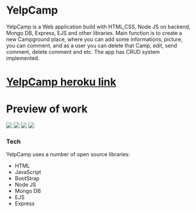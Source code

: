 # YelpCamp


YelpCamp is a Web application build with HTML,CSS, Node JS on backend, 
Mongo DB, Express, EJS and other libraries.
Main function is to create a new Campground place, where you can add some informations, picture,
you can comment, and as a user you can delete that Camp, edit, send comment, delete comment and etc.
The app has CRUD system implemented. 
# [YelpCamp heroku link](https://pacific-tundra-46709.herokuapp.com/)




# Preview of work
![](https://res-console.cloudinary.com/sokolbechar/thumbnails/v1/image/upload/v1544878529/eWVscGNhbXAx/grid)
![](https://res-console.cloudinary.com/sokolbechar/thumbnails/v1/image/upload/v1544878530/eWVscGNhbXAy/grid)
![](https://res-console.cloudinary.com/sokolbechar/thumbnails/v1/image/upload/v1544878529/eWVscGNhbXAz/grid)
![](https://res-console.cloudinary.com/sokolbechar/thumbnails/v1/image/upload/v1544878528/eWVscGNhbXA0/grid)


### Tech

YelpCamp uses a number of open source libraries:
*  HTML
*  JavaScript
*  BootStrap
*  Node JS
*  Mongo DB
*  EJS
*  Express





